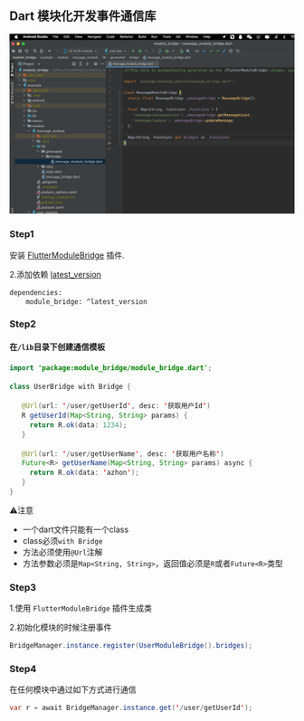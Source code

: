 ## Dart 模块化开发事件通信库

<p align="center"><img src="https://github.com/azhon/module_bridge/blob/main/img/logo.png"></p>


### Step1

安装 [FlutterModuleBridge](https://plugins.jetbrains.com/plugin/20491-fluttermodulebridge) 插件.


2.添加依赖 [latest_version](https://pub.dev/packages/module_bridge)

```
dependencies:
    module_bridge: ^latest_version
```

### Step2
#### 在`/lib`目录下创建通信模板

```java
import 'package:module_bridge/module_bridge.dart';

class UserBridge with Bridge {

   @Url(url: '/user/getUserId', desc: '获取用户Id')
   R getUserId(Map<String, String> params) {
     return R.ok(data: 1234);
   }

   @Url(url: '/user/getUserName', desc: '获取用户名称')
   Future<R> getUserName(Map<String, String> params) async {
     return R.ok(data: 'azhon');
   }
}
```
⚠️注意
- 一个dart文件只能有一个class
- class必须`with Bridge`
- 方法必须使用`@Url`注解
- 方法参数必须是`Map<String, String>`，返回值必须是`R`或者`Future<R>`类型

### Step3

1.使用 `FlutterModuleBridge` 插件生成类

2.初始化模块的时候注册事件

```java
BridgeManager.instance.register(UserModuleBridge().bridges);
```

### Step4
在任何模块中通过如下方式进行通信

```java
var r = await BridgeManager.instance.get('/user/getUserId');
```
